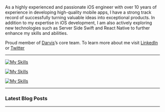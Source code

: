 As a highly experienced and passionate iOS engineer with over 10 years of experience in developing high-quality mobile apps, I have a strong track record of successfully turning valuable ideas into exceptional products. In addition to my expertise in iOS development, I am also actively exploring new technologies such as Server Side Swift and React Native to further enhance my skills and abilities. 

Proud member of [Darvis](https://darvis.com)’s core team. To learn more about me visit [LinkedIn](https://www.linkedin.com/in/syedzainulabideen/) or [Twitter](https://twitter.com/s_zainulabideen)



---

[![My Skills](https://skillicons.dev/icons?i=swift,kotlin,dart,py,react&theme=light)]()

[![My Skills](https://skillicons.dev/icons?i=docker,firebase,git,github,githubactions,sqlite&theme=light)]()

[![My Skills](https://skillicons.dev/icons?i=androidstudio,vscode,xd,figma&theme=light)]()

---

### Latest Blog Posts

---
